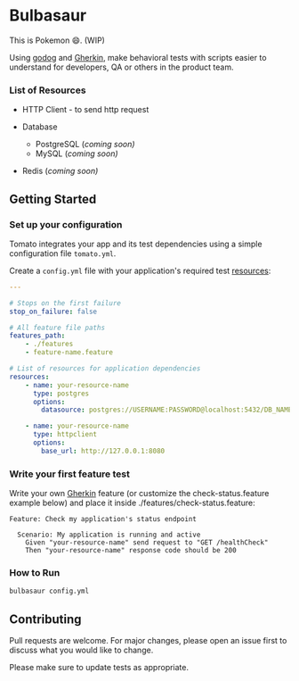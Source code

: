# Bulbasaur
This is Pokemon 😄. (WIP)

Using [godog](https://github.com/DATA-DOG/godog) and [Gherkin](https://docs.cucumber.io/gherkin/), make behavioral tests with scripts easier to understand for developers, QA or others in the product team.
### List of Resources
* HTTP Client - to send http request
* Database 
    * PostgreSQL  (*coming soon)*
    * MySQL (*coming soon)*
    
* Redis (*coming soon)*

## Getting Started

### Set up your configuration
Tomato integrates your app and its test dependencies using a simple configuration file `tomato.yml`.

Create a `config.yml` file with your application's required test [resources]():
```yml
---

# Stops on the first failure
stop_on_failure: false

# All feature file paths
features_path:
    - ./features
    - feature-name.feature

# List of resources for application dependencies
resources:
    - name: your-resource-name
      type: postgres
      options:
        datasource: postgres://USERNAME:PASSWORD@localhost:5432/DB_NAME

    - name: your-resource-name
      type: httpclient
      options:
        base_url: http://127.0.0.1:8080
```

### Write your first feature test
Write your own [Gherkin](https://docs.cucumber.io/gherkin/) feature (or customize the check-status.feature example below) and place it inside ./features/check-status.feature:

```gherkin
Feature: Check my application's status endpoint

  Scenario: My application is running and active
    Given "your-resource-name" send request to "GET /healthCheck"
    Then "your-resource-name" response code should be 200
```

### How to Run
```sh
bulbasaur config.yml
```

## Contributing
Pull requests are welcome. For major changes, please open an issue first to discuss what you would like to change.

Please make sure to update tests as appropriate.
